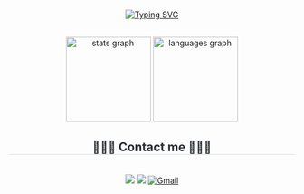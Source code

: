 <div align="center">
	<br>
	
<a href="https://git.io/typing-svg"><img src="https://readme-typing-svg.demolab.com?font=Fira+Code&size=30&pause=1000&color=EA82F7&center=true&vCenter=true&random=true&width=500&lines=Welcome+%F0%9F%91%8B" alt="Typing SVG" /></a>	
</div>

<br>
<div align="center">
<img src="https://github-readme-stats.vercel.app/api?username=dd-jiyun&hide_title=false&hide_rank=false&show_icons=true&include_all_commits=true&count_private=true&disable_animations=false&theme=dracula&locale=en&hide_border=false" height="150" alt="stats graph"  />
<img src="https://github-readme-stats.vercel.app/api/top-langs?username=dd-jiyun&locale=en&hide_title=false&layout=compact&card_width=320&langs_count=5&theme=dracula&hide_border=false" height="150" alt="languages graph"  />
</div>

<div align="center">
	<h2 style="border-bottom: 1px solid #d8dee4; color: #282d33;"> 👩🏻‍💻 Contact me 👩🏻‍💻</h2> <br>
	<a href="https://www.instagram.com/dd._.yun/" target="_blank"><img src="https://img.shields.io/badge/Instagram-E4405F?style=for-the-badge&logo=Instagram&logoColor=white"/></a>
	<a href="https://velog.io/@dd-jiyuni" target="_blank"><img src="https://img.shields.io/badge/Velog-20C997?style=for-the-badge&logo=velog&logoColor=white"/></a>
	<a href="mailto:dlwldbs8015@gmail.com"><img src="https://img.shields.io/badge/Gmail-EA4335?style=for-the-badge&logo=Gmail&logoColor=white" alt="Gmail" /></a>
</div>


